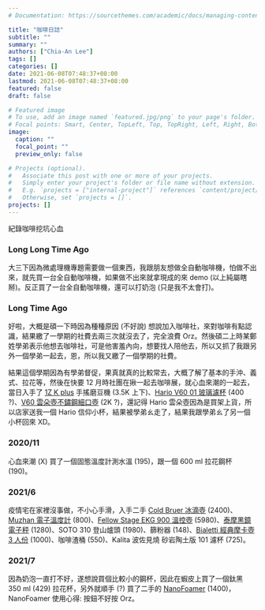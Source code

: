 ```yaml
---
# Documentation: https://sourcethemes.com/academic/docs/managing-content/

title: "咖啡日誌"
subtitle: ""
summary: ""
authors: ["Chia-An Lee"]
tags: []
categories: []
date: 2021-06-08T07:48:37+08:00
lastmod: 2021-06-08T07:48:37+08:00
featured: false
draft: false

# Featured image
# To use, add an image named `featured.jpg/png` to your page's folder.
# Focal points: Smart, Center, TopLeft, Top, TopRight, Left, Right, BottomLeft, Bottom, BottomRight.
image:
  caption: ""
  focal_point: ""
  preview_only: false

# Projects (optional).
#   Associate this post with one or more of your projects.
#   Simply enter your project's folder or file name without extension.
#   E.g. `projects = ["internal-project"]` references `content/project/deep-learning/index.md`.
#   Otherwise, set `projects = []`.
projects: []
---
```


紀錄咖啡挖坑心血

### Long Long Time Ago

大三下因為微處理機專題需要做一個東西，我跟朋友想做全自動咖啡機，怕做不出來，就先買一台全自動咖啡機，如果做不出來就拿現成的來 demo (以上純屬瞎掰)。反正買了一台全自動咖啡機，還可以打奶泡 (只是我不太會打)。

### Long Time Ago

好啦，大概是碩一下時因為種種原因 (不好說) 想說加入咖啡社，來對咖啡有點認識，結果繳了一學期的社費去兩三次就沒去了，完全浪費 Orz。然後碩二上時某鄭姓學弟表示他想去咖啡社，可是他害羞內向，想要找人陪他去，所以又抓了我跟另外一個學弟一起去，恩，所以我又繳了一個學期的社費。

結果這個學期因為有學弟督促，果真就真的比較常去，大概了解了基本的手沖、義式、拉花等，然後在快要 12 月時社團在揪一起去咖啡展，就心血來潮的一起去，當日入手了 [1Z K plus](https://1zpresso.com/k/) 手搖磨豆機 (3.5K 上下)、[Hario V60 01 玻璃濾杯](https://www.hario.com.tw/productdetail.php?bigclass=1&group=VDG&product=12) (400 ?)、[V60 雲朵壺不鏽鋼細口壺](https://www.hario.com.tw/productdetail.php?bigclass=1&group=VKB&product=64) (2K ?)，還記得 Hario 雲朵壺因為是買架上貨，所以店家送我一個 Hario 信仰小杯，結果被學弟ㄠ走了，結果我跟學弟ㄠ了另一個小杯回來 XD。

### 2020/11

心血來潮 (X) 買了一個固態溫度計測水溫 (195)，跟一個 600 ml 拉花鋼杯 (190)。

### 2021/6

疫情宅在家裡沒事做，不小心手滑，入手二手 [Cold Bruer 冰滴壺](https://www.bruer.co/) (2400)、[Muzhan 電子溫度計](https://www.muzhan-coffee.com/products_detail/127/1) (800)、[Fellow Stage EKG 900 溫控壺](https://www.fellowproducts.com.tw/products/ekg) (5980)、[泰摩黑鏡電子秤](https://www.timemore.com/taimochanpin/heijingdianzicheng/heijingbasicdianzicheng/) (1280)、SOTO 310 登山爐頭 (1980)、篩粉器 (148)、[Bialetti 經典摩卡壺 3 人份](https://www.ikuk.com.tw/products/bialetti-moka?variant=39374036271287) (1000)、咖啡渣桶 (550)、Kalita 波佐見燒 砂岩陶土版 101 濾杯 (725)。

### 2021/7

因為奶泡一直打不好，遂想說買個比較小的鋼杯，因此在蝦皮上買了一個鈦黑 350 ml (429) 拉花杯，另外就順手 (?) 買了二手的 [NanoFoamer](https://subminimal.com/products/nanofoamer) (1400)，NanoFoamer 使用心得: 按鈕不好按 Orz。
